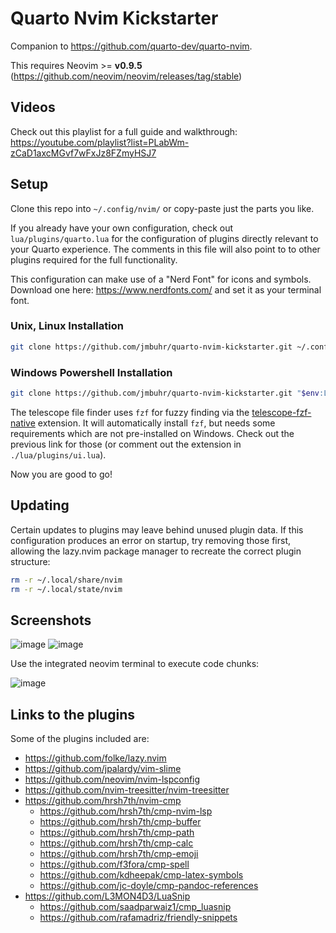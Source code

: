 # Quarto Nvim Kickstarter

Companion to <https://github.com/quarto-dev/quarto-nvim>.

This requires Neovim >= **v0.9.5** (https://github.com/neovim/neovim/releases/tag/stable)

## Videos

Check out this playlist for a full guide and walkthrough:
https://youtube.com/playlist?list=PLabWm-zCaD1axcMGvf7wFxJz8FZmyHSJ7

## Setup

Clone this repo into `~/.config/nvim/` or copy-paste just the parts you like.

If you already have your own configuration, check out `lua/plugins/quarto.lua`
for the configuration of plugins directly relevant to your Quarto experience.
The comments in this file will also point to to other plugins required for
the full functionality.

This configuration can make use of a "Nerd Font" for icons and symbols.
Download one here: <https://www.nerdfonts.com/> and set it as your terminal font.

### Unix, Linux Installation

```bash
git clone https://github.com/jmbuhr/quarto-nvim-kickstarter.git ~/.config/nvim
```

### Windows Powershell Installation

```bash
git clone https://github.com/jmbuhr/quarto-nvim-kickstarter.git "$env:LOCALAPPDATA\nvim"
```

The telescope file finder uses `fzf` for fuzzy finding via the [telescope-fzf-native](https://github.com/nvim-telescope/telescope-fzf-native.nvim) extension.
It will automatically install `fzf`, but needs some requirements which are not pre-installed on Windows.
Check out the previous link for those (or comment out the extension in `./lua/plugins/ui.lua`).

Now you are good to go!

## Updating

Certain updates to plugins may leave behind unused plugin data. If this configuration produces an error on startup, try removing those first, allowing the lazy.nvim package manager to recreate the correct plugin structure:

```bash
rm -r ~/.local/share/nvim
rm -r ~/.local/state/nvim
```

## Screenshots

![image](https://user-images.githubusercontent.com/17450586/210392419-3ee2b3e3-e805-4e36-99ab-6922abe3a66b.png)
![image](https://user-images.githubusercontent.com/17450586/210392573-57c0ad1c-5db0-4f2a-9119-608bd2398494.png)

Use the integrated neovim terminal to execute code chunks:

![image](https://user-images.githubusercontent.com/17450586/211403680-c60e8e89-ea9b-48bd-881d-37df2bc924a3.png)

## Links to the plugins

Some of the plugins included are:

- <https://github.com/folke/lazy.nvim>
- <https://github.com/jpalardy/vim-slime>
- <https://github.com/neovim/nvim-lspconfig>
- <https://github.com/nvim-treesitter/nvim-treesitter>
- <https://github.com/hrsh7th/nvim-cmp>
  - <https://github.com/hrsh7th/cmp-nvim-lsp>
  - <https://github.com/hrsh7th/cmp-buffer>
  - <https://github.com/hrsh7th/cmp-path>
  - <https://github.com/hrsh7th/cmp-calc>
  - <https://github.com/hrsh7th/cmp-emoji>
  - <https://github.com/f3fora/cmp-spell>
  - <https://github.com/kdheepak/cmp-latex-symbols>
  - <https://github.com/jc-doyle/cmp-pandoc-references>
- <https://github.com/L3MON4D3/LuaSnip>
  - <https://github.com/saadparwaiz1/cmp_luasnip>
  - <https://github.com/rafamadriz/friendly-snippets>
